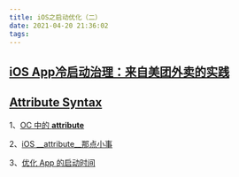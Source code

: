 ```yaml
---
title: iOS之启动优化（二）
date: 2021-04-20 21:36:02
tags:  
---
```


## [iOS App冷启动治理：来自美团外卖的实践](https://mp.weixin.qq.com/s/jN3jaNrvXczZoYIRCWZs7w)

## [Attribute Syntax](https://gcc.gnu.org/onlinedocs/gcc/Attribute-Syntax.html)

1、[OC 中的 __attribute__](https://www.jianshu.com/p/529dc0501bd3)

2、[iOS __attribute__那点小事](https://www.jianshu.com/p/abeee47e82d8)

3、[优化 App 的启动时间](http://yulingtianxia.com/blog/2016/10/30/Optimizing-App-Startup-Time/)